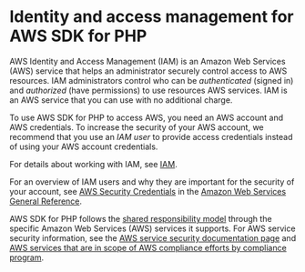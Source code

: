 # Identity and access management for AWS SDK for PHP<a name="security-iam"></a>

AWS Identity and Access Management \(IAM\) is an Amazon Web Services \(AWS\) service that helps an administrator securely control access to AWS resources\. IAM administrators control who can be *authenticated* \(signed in\) and *authorized* \(have permissions\) to use resources AWS services\. IAM is an AWS service that you can use with no additional charge\.

To use AWS SDK for PHP to access AWS, you need an AWS account and AWS credentials\. To increase the security of your AWS account, we recommend that you use an *IAM user* to provide access credentials instead of using your AWS account credentials\.

For details about working with IAM, see [IAM](https://docs.aws.amazon.com/IAM/latest/UserGuide/)\.

For an overview of IAM users and why they are important for the security of your account, see [AWS Security Credentials](https://docs.aws.amazon.com/general/latest/gr/aws-security-credentials.html) in the [Amazon Web Services General Reference](https://docs.aws.amazon.com/general/latest/gr/)\.

AWS SDK for PHP follows the [shared responsibility model](https://aws.amazon.com/compliance/shared-responsibility-model) through the specific Amazon Web Services \(AWS\) services it supports\. For AWS service security information, see the [AWS service security documentation page](https://aws.amazon.com/security/?id=docs_gateway#aws-security) and [AWS services that are in scope of AWS compliance efforts by compliance program](https://aws.amazon.com/compliance/services-in-scope/)\.
